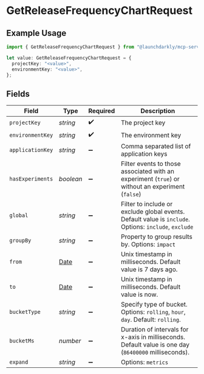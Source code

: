 # GetReleaseFrequencyChartRequest

## Example Usage

```typescript
import { GetReleaseFrequencyChartRequest } from "@launchdarkly/mcp-server/models/operations";

let value: GetReleaseFrequencyChartRequest = {
  projectKey: "<value>",
  environmentKey: "<value>",
};
```

## Fields

| Field                                                                                                 | Type                                                                                                  | Required                                                                                              | Description                                                                                           |
| ----------------------------------------------------------------------------------------------------- | ----------------------------------------------------------------------------------------------------- | ----------------------------------------------------------------------------------------------------- | ----------------------------------------------------------------------------------------------------- |
| `projectKey`                                                                                          | *string*                                                                                              | :heavy_check_mark:                                                                                    | The project key                                                                                       |
| `environmentKey`                                                                                      | *string*                                                                                              | :heavy_check_mark:                                                                                    | The environment key                                                                                   |
| `applicationKey`                                                                                      | *string*                                                                                              | :heavy_minus_sign:                                                                                    | Comma separated list of application keys                                                              |
| `hasExperiments`                                                                                      | *boolean*                                                                                             | :heavy_minus_sign:                                                                                    | Filter events to those associated with an experiment (`true`) or without an experiment (`false`)      |
| `global`                                                                                              | *string*                                                                                              | :heavy_minus_sign:                                                                                    | Filter to include or exclude global events. Default value is `include`. Options: `include`, `exclude` |
| `groupBy`                                                                                             | *string*                                                                                              | :heavy_minus_sign:                                                                                    | Property to group results by. Options: `impact`                                                       |
| `from`                                                                                                | [Date](https://developer.mozilla.org/en-US/docs/Web/JavaScript/Reference/Global_Objects/Date)         | :heavy_minus_sign:                                                                                    | Unix timestamp in milliseconds. Default value is 7 days ago.                                          |
| `to`                                                                                                  | [Date](https://developer.mozilla.org/en-US/docs/Web/JavaScript/Reference/Global_Objects/Date)         | :heavy_minus_sign:                                                                                    | Unix timestamp in milliseconds. Default value is now.                                                 |
| `bucketType`                                                                                          | *string*                                                                                              | :heavy_minus_sign:                                                                                    | Specify type of bucket. Options: `rolling`, `hour`, `day`. Default: `rolling`.                        |
| `bucketMs`                                                                                            | *number*                                                                                              | :heavy_minus_sign:                                                                                    | Duration of intervals for x-axis in milliseconds. Default value is one day (`86400000` milliseconds). |
| `expand`                                                                                              | *string*                                                                                              | :heavy_minus_sign:                                                                                    | Options: `metrics`                                                                                    |
